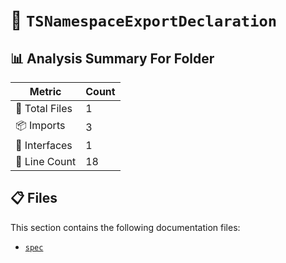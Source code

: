 # 📁 `TSNamespaceExportDeclaration`

## 📊 Analysis Summary For Folder

| Metric | Count |
|--------|-------|
| 📁 Total Files | 1 |
| 📦 Imports | 3 |
| 📐 Interfaces | 1 |
| 🔢 Line Count | 18 |


## 📋 Files

This section contains the following documentation files:

- [`spec`](./spec.md)